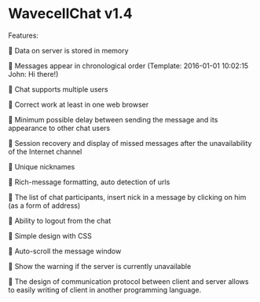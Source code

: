 # WavecellChat v1.4
Features:

 Data on server is stored in memory

 Messages appear in chronological order (Template: 2016-01-01 10:02:15 John: Hi there!)

 Chat supports multiple users

 Correct work at least in one web browser

 Minimum possible delay between sending the message and its appearance to other chat users

 Session recovery and display of missed messages after the unavailability of the Internet channel

 Unique nicknames

 Rich-message formatting, auto detection of urls

 The list of chat participants, insert nick in a message by clicking on him (as a form of address)

 Ability to logout from the chat

 Simple design with CSS

 Auto-scroll the message window

 Show the warning if the server is currently unavailable

 The design of communication protocol between client and server allows to easily writing of client in another programming language.

